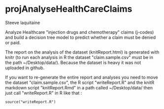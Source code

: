 # projAnalyseHealthCareClaims

Steeve laquitaine

Analyze Healthcare "injection drugs and chemotherapy" claims (j-codes) and build a decision tree model to predict whether a claim must be denied or paid.

The report on the analysis of the dataset (knitReport.html) is generated with knitr (to run each analysis in R the dataset "claim.sample.csv" must be in the path ~/Desktop/data/).
Because the dataset is heavy it was not uploaded in github.

If you want to re-generate the entire report and analyses you need to move the dataset "claim.sample.csv", the R script "writeReport.R" and the knitR markdown script "knitReport.Rmd" in 
a path called ~/Desktop/data/ then just call "writeReport.R" in R like that :
```
source("writeReport.R")
```
